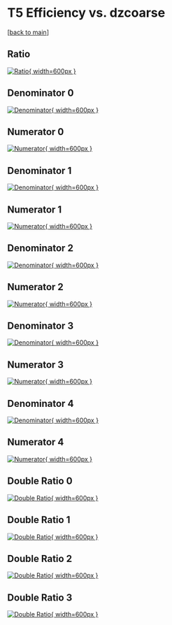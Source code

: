 # T5 Efficiency vs. dzcoarse

[[back to main](./)]



## Ratio

[![Ratio](../mtv/var/T5_base_321_0_eff_dzcoarse.png){ width=600px }](../mtv/var/T5_base_321_0_eff_dzcoarse.pdf)

## Denominator 0

[![Denominator](../mtv/den/T5_base_321_0_eff_dzcoarse_den0.png){ width=600px }](../mtv/den/T5_base_321_0_eff_dzcoarse_den0.pdf)

## Numerator 0

[![Numerator](../mtv/num/T5_base_321_0_eff_dzcoarse_num0.png){ width=600px }](../mtv/num/T5_base_321_0_eff_dzcoarse_num0.pdf)

## Denominator 1

[![Denominator](../mtv/den/T5_base_321_0_eff_dzcoarse_den1.png){ width=600px }](../mtv/den/T5_base_321_0_eff_dzcoarse_den1.pdf)

## Numerator 1

[![Numerator](../mtv/num/T5_base_321_0_eff_dzcoarse_num1.png){ width=600px }](../mtv/num/T5_base_321_0_eff_dzcoarse_num1.pdf)

## Denominator 2

[![Denominator](../mtv/den/T5_base_321_0_eff_dzcoarse_den2.png){ width=600px }](../mtv/den/T5_base_321_0_eff_dzcoarse_den2.pdf)

## Numerator 2

[![Numerator](../mtv/num/T5_base_321_0_eff_dzcoarse_num2.png){ width=600px }](../mtv/num/T5_base_321_0_eff_dzcoarse_num2.pdf)

## Denominator 3

[![Denominator](../mtv/den/T5_base_321_0_eff_dzcoarse_den3.png){ width=600px }](../mtv/den/T5_base_321_0_eff_dzcoarse_den3.pdf)

## Numerator 3

[![Numerator](../mtv/num/T5_base_321_0_eff_dzcoarse_num3.png){ width=600px }](../mtv/num/T5_base_321_0_eff_dzcoarse_num3.pdf)

## Denominator 4

[![Denominator](../mtv/den/T5_base_321_0_eff_dzcoarse_den4.png){ width=600px }](../mtv/den/T5_base_321_0_eff_dzcoarse_den4.pdf)

## Numerator 4

[![Numerator](../mtv/num/T5_base_321_0_eff_dzcoarse_num4.png){ width=600px }](../mtv/num/T5_base_321_0_eff_dzcoarse_num4.pdf)

## Double Ratio 0

[![Double Ratio](../mtv/ratio/T5_base_321_0_eff_dzcoarse_ratio0.png){ width=600px }](../mtv/ratio/T5_base_321_0_eff_dzcoarse_ratio0.pdf)

## Double Ratio 1

[![Double Ratio](../mtv/ratio/T5_base_321_0_eff_dzcoarse_ratio1.png){ width=600px }](../mtv/ratio/T5_base_321_0_eff_dzcoarse_ratio1.pdf)

## Double Ratio 2

[![Double Ratio](../mtv/ratio/T5_base_321_0_eff_dzcoarse_ratio2.png){ width=600px }](../mtv/ratio/T5_base_321_0_eff_dzcoarse_ratio2.pdf)

## Double Ratio 3

[![Double Ratio](../mtv/ratio/T5_base_321_0_eff_dzcoarse_ratio3.png){ width=600px }](../mtv/ratio/T5_base_321_0_eff_dzcoarse_ratio3.pdf)

